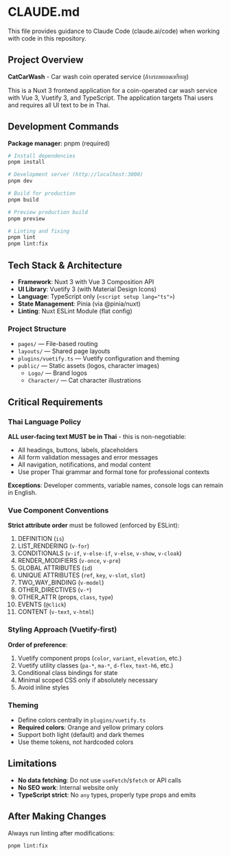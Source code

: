 # CLAUDE.md

This file provides guidance to Claude Code (claude.ai/code) when working with code in this repository.

## Project Overview

**CatCarWash** - Car wash coin operated service (ล้างรถหยอดเหรียญ)

This is a Nuxt 3 frontend application for a coin-operated car wash service with Vue 3, Vuetify 3, and TypeScript. The application targets Thai users and requires all UI text to be in Thai.

## Development Commands

**Package manager**: pnpm (required)

```bash
# Install dependencies
pnpm install

# Development server (http://localhost:3000)
pnpm dev

# Build for production
pnpm build

# Preview production build
pnpm preview

# Linting and fixing
pnpm lint
pnpm lint:fix
```

## Tech Stack & Architecture

- **Framework**: Nuxt 3 with Vue 3 Composition API
- **UI Library**: Vuetify 3 (with Material Design Icons)
- **Language**: TypeScript only (`<script setup lang="ts">`)
- **State Management**: Pinia (via @pinia/nuxt)
- **Linting**: Nuxt ESLint Module (flat config)

### Project Structure

- `pages/` — File-based routing
- `layouts/` — Shared page layouts
- `plugins/vuetify.ts` — Vuetify configuration and theming
- `public/` — Static assets (logos, character images)
  - `Logo/` — Brand logos
  - `Character/` — Cat character illustrations

## Critical Requirements

### Thai Language Policy

**ALL user-facing text MUST be in Thai** - this is non-negotiable:
- All headings, buttons, labels, placeholders
- All form validation messages and error messages
- All navigation, notifications, and modal content
- Use proper Thai grammar and formal tone for professional contexts

**Exceptions**: Developer comments, variable names, console logs can remain in English.

### Vue Component Conventions

**Strict attribute order** must be followed (enforced by ESLint):
1. DEFINITION (`is`)
2. LIST_RENDERING (`v-for`) 
3. CONDITIONALS (`v-if`, `v-else-if`, `v-else`, `v-show`, `v-cloak`)
4. RENDER_MODIFIERS (`v-once`, `v-pre`)
5. GLOBAL ATTRIBUTES (`id`)
6. UNIQUE ATTRIBUTES (`ref`, `key`, `v-slot`, `slot`)
7. TWO_WAY_BINDING (`v-model`)
8. OTHER_DIRECTIVES (`v-*`)
9. OTHER_ATTR (props, `class`, `type`)
10. EVENTS (`@click`)
11. CONTENT (`v-text`, `v-html`)

### Styling Approach (Vuetify-first)

**Order of preference**:
1. Vuetify component props (`color`, `variant`, `elevation`, etc.)
2. Vuetify utility classes (`pa-*`, `ma-*`, `d-flex`, `text-h6`, etc.)
3. Conditional class bindings for state
4. Minimal scoped CSS only if absolutely necessary
5. Avoid inline styles

### Theming

- Define colors centrally in `plugins/vuetify.ts`
- **Required colors**: Orange and yellow primary colors
- Support both light (default) and dark themes
- Use theme tokens, not hardcoded colors

## Limitations

- **No data fetching**: Do not use `useFetch`/`$fetch` or API calls
- **No SEO work**: Internal website only
- **TypeScript strict**: No `any` types, properly type props and emits

## After Making Changes

Always run linting after modifications:
```bash
pnpm lint:fix
```